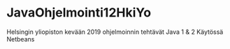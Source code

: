 # JavaOhjelmointi12HkiYo
Helsingin yliopiston kevään 2019 ohjelmoinnin tehtävät Java 1 & 2
Käytössä Netbeans
